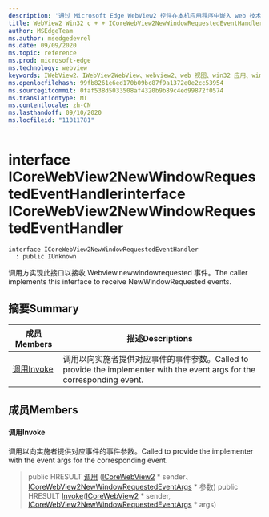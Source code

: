 ```yaml
---
description: '通过 Microsoft Edge WebView2 控件在本机应用程序中嵌入 web 技术 (HTML、CSS 和 JavaScript) '
title: WebView2 Win32 c + + ICoreWebView2NewWindowRequestedEventHandler
author: MSEdgeTeam
ms.author: msedgedevrel
ms.date: 09/09/2020
ms.topic: reference
ms.prod: microsoft-edge
ms.technology: webview
keywords: IWebView2、IWebView2WebView、webview2、web 视图、win32 应用、win32、edge、ICoreWebView2、ICoreWebView2Controller、浏览器控件、边缘 html、ICoreWebView2NewWindowRequestedEventHandler
ms.openlocfilehash: 99fb8261e6ed170b09bc87f9a1372e0e2cc53954
ms.sourcegitcommit: 0faf538d5033508af4320b9b89c4ed99872f0574
ms.translationtype: MT
ms.contentlocale: zh-CN
ms.lasthandoff: 09/10/2020
ms.locfileid: "11011781"
---
```

# <span data-ttu-id="bfa29-104">interface ICoreWebView2NewWindowRequestedEventHandler</span><span class="sxs-lookup"><span data-stu-id="bfa29-104">interface ICoreWebView2NewWindowRequestedEventHandler</span></span> 

```
interface ICoreWebView2NewWindowRequestedEventHandler
  : public IUnknown
```

<span data-ttu-id="bfa29-105">调用方实现此接口以接收 Webview.newwindowrequested 事件。</span><span class="sxs-lookup"><span data-stu-id="bfa29-105">The caller implements this interface to receive NewWindowRequested events.</span></span>

## <span data-ttu-id="bfa29-106">摘要</span><span class="sxs-lookup"><span data-stu-id="bfa29-106">Summary</span></span>

 <span data-ttu-id="bfa29-107">成员</span><span class="sxs-lookup"><span data-stu-id="bfa29-107">Members</span></span>                        | <span data-ttu-id="bfa29-108">描述</span><span class="sxs-lookup"><span data-stu-id="bfa29-108">Descriptions</span></span>
--------------------------------|---------------------------------------------
[<span data-ttu-id="bfa29-109">调用</span><span class="sxs-lookup"><span data-stu-id="bfa29-109">Invoke</span></span>](#invoke) | <span data-ttu-id="bfa29-110">调用以向实施者提供对应事件的事件参数。</span><span class="sxs-lookup"><span data-stu-id="bfa29-110">Called to provide the implementer with the event args for the corresponding event.</span></span>

## <span data-ttu-id="bfa29-111">成员</span><span class="sxs-lookup"><span data-stu-id="bfa29-111">Members</span></span>

#### <span data-ttu-id="bfa29-112">调用</span><span class="sxs-lookup"><span data-stu-id="bfa29-112">Invoke</span></span> 

<span data-ttu-id="bfa29-113">调用以向实施者提供对应事件的事件参数。</span><span class="sxs-lookup"><span data-stu-id="bfa29-113">Called to provide the implementer with the event args for the corresponding event.</span></span>

> <span data-ttu-id="bfa29-114">public HRESULT [调用](#invoke) ([ICoreWebView2](icorewebview2.md) \* sender、 [ICoreWebView2NewWindowRequestedEventArgs](icorewebview2newwindowrequestedeventargs.md) \* 参数) </span><span class="sxs-lookup"><span data-stu-id="bfa29-114">public HRESULT [Invoke](#invoke)([ICoreWebView2](icorewebview2.md) \* sender, [ICoreWebView2NewWindowRequestedEventArgs](icorewebview2newwindowrequestedeventargs.md) \* args)</span></span>

